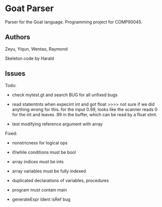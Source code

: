 # Goat Parser

Parser for the Goat language. Programming project for COMP90045. 


## Authors

Zeyu, Yiqun, Wentao, Raymond

Skeleton code by Harald

## Issues
Todo:

* check mytest.gt and search BUG for all unfixed bugs 

* read statemtnts when expecint int and got float >>>> not sure if we did anything wrong for this. for the input 0.99, looks like the scanner reads 0 for the int and leaves .99 in the buffer, which can be read by a float stmt.

* test modifying reference argument with array


Fixed:

* nonstricness for logical ops

* if/while conditions must be bool

* array indices must be ints

* array variables must be fully indexed

* duplicated declarations of variables, procedures

* program must contain main

* generateExpr Ident isRef bug
